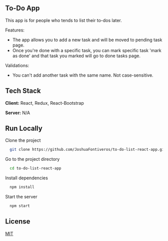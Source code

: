 ## To-Do App

This app is for people who tends to list their to-dos later. 

Features:

* The app allows you to add a new task and will be moved to pending task page.
* Once you're done with a specific task, you can mark specific task 'mark as done' and that task you marked will go to done tasks page.

Validations:

* You can't add another task with the same name. Not case-sensitive.

## Tech Stack

**Client:** React, Redux, React-Bootstrap

**Server:** N/A


## Run Locally

Clone the project

```bash
  git clone https://github.com/JoshuaFontiveros/to-do-list-react-app.git
```

Go to the project directory

```bash
  cd to-do-list-react-app
```

Install dependencies

```bash
  npm install
```

Start the server

```bash
  npm start
```

## License

[MIT](https://choosealicense.com/licenses/mit/)



